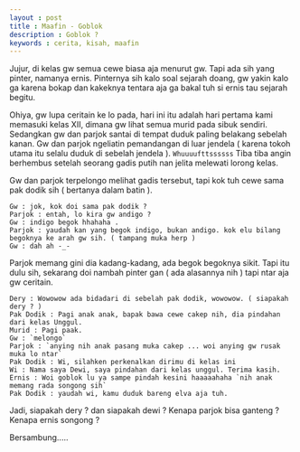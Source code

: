 ```yaml
---
layout : post
title : Maafin - Goblok
description : Goblok ?
keywords : cerita, kisah, maafin
---
```


Jujur, di kelas gw semua cewe biasa aja menurut gw. Tapi ada sih yang pinter, namanya ernis. Pinternya sih kalo soal sejarah doang, gw yakin kalo ga karena bokap dan kakeknya tentara aja ga bakal tuh si ernis tau sejarah begitu. 

Ohiya, gw lupa ceritain ke lo pada, hari ini itu adalah hari pertama kami memasuki kelas XII, dimana gw lihat semua murid pada sibuk sendiri. Sedangkan gw dan parjok santai di tempat duduk paling belakang sebelah kanan. Gw dan parjok ngeliatin pemandangan di luar jendela ( karena tokoh utama itu selalu duduk di sebelah jendela ). `Whuuuufttssssss` Tiba tiba angin berhembus setelah seorang gadis putih nan jelita melewati lorong kelas.

Gw dan parjok terpelongo melihat gadis tersebut, tapi kok tuh cewe sama pak dodik sih ( bertanya dalam batin ).
```
Gw : jok, kok doi sama pak dodik ?
Parjok : entah, lo kira gw andigo ?
Gw : indigo begok hhahaha .
Parjok : yaudah kan yang begok indigo, bukan andigo. kok elu bilang begoknya ke arah gw sih. ( tampang muka herp )
Gw : dah ah -_-
```
Parjok memang gini dia kadang-kadang, ada begok begoknya sikit. Tapi itu dulu sih, sekarang doi nambah pinter gan ( ada alasannya nih ) tapi ntar aja gw ceritain.

```
Dery : Wowowow ada bidadari di sebelah pak dodik, wowowow. ( siapakah dery ? )
Pak Dodik : Pagi anak anak, bapak bawa cewe cakep nih, dia pindahan dari kelas Unggul. 
Murid : Pagi paak.
Gw : `melongo`
Parjok : `anying nih anak pasang muka cakep ... woi anying gw rusak muka lo ntar`
Pak Dodik : Wi, silahken perkenalkan dirimu di kelas ini
Wi : Nama saya Dewi, saya pindahan dari kelas unggul. Terima kasih.
Ernis : Woi goblok lu ya sampe pindah kesini haaaaahaha `nih anak memang rada songong sih`
Pak Dodik : yaudah wi, kamu duduk bareng elva aja tuh.
```

Jadi, siapakah dery ? dan siapakah dewi ? Kenapa parjok bisa ganteng ? Kenapa ernis songong ?

Bersambung.....
